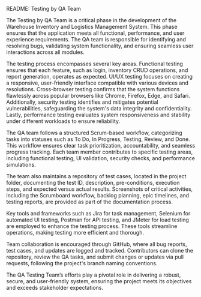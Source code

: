 README: Testing by QA Team

The Testing by QA Team 
is a critical phase in the development of the Warehouse Inventory and Logistics Management System. This phase ensures that the application meets all functional, performance, and user experience requirements. The QA team is responsible for identifying and resolving bugs, validating system functionality, and ensuring seamless user interactions across all modules.

The testing process encompasses several key areas. Functional testing ensures that each feature, such as login, inventory CRUD operations, and report generation, operates as expected. UI/UX testing focuses on creating a responsive, user-friendly interface compatible with various devices and resolutions. Cross-browser testing confirms that the system functions flawlessly across popular browsers like Chrome, Firefox, Edge, and Safari. Additionally, security testing identifies and mitigates potential vulnerabilities, safeguarding the system's data integrity and confidentiality. Lastly, performance testing evaluates system responsiveness and stability under different workloads to ensure reliability.

The QA team follows a structured Scrum-based workflow, categorizing tasks into statuses such as To Do, In Progress, Testing, Review, and Done. This workflow ensures clear task prioritization, accountability, and seamless progress tracking. Each team member contributes to specific testing areas, including functional testing, UI validation, security checks, and performance simulations.

The team also maintains a repository of test cases, located in the project folder, documenting the test ID, description, pre-conditions, execution steps, and expected versus actual results. Screenshots of critical activities, including the Scrumboard workflow, backlog planning, epic timelines, and testing reports, are provided as part of the documentation process.

Key tools and frameworks such as Jira for task management, Selenium for automated UI testing, Postman for API testing, and JMeter for load testing are employed to enhance the testing process. These tools streamline operations, making testing more efficient and thorough.

Team collaboration is encouraged through GitHub, where all bug reports, test cases, and updates are logged and tracked. Contributors can clone the repository, review the QA tasks, and submit changes or updates via pull requests, following the project's branch naming conventions.

The QA Testing Team’s efforts play a pivotal role in delivering a robust, secure, and user-friendly system, ensuring the project meets its objectives and exceeds stakeholder expectations.
